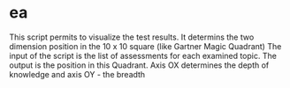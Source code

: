 # ea

This script permits to visualize the test results.
It determins the two dimension position in the 10 x 10 square (like Gartner Magic Quadrant)
The input of the script is the list of assessments for each examined topic.
The output is the position in this Quadrant.
Axis OX determines the depth of knowledge and axis OY - thе breadth
